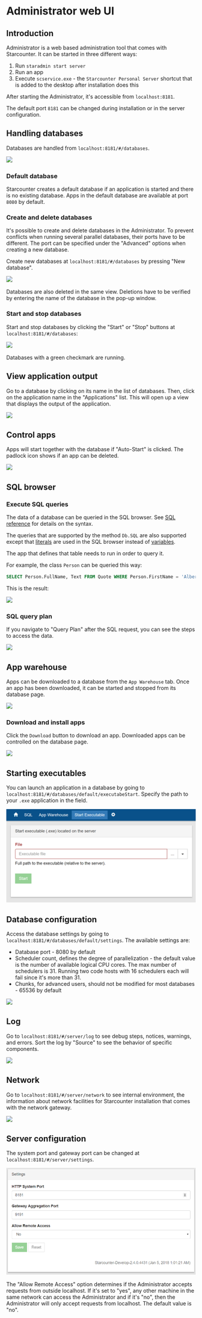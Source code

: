 # Administrator web UI

## Introduction

Administrator is a web based administration tool that comes with Starcounter. It can be started in three different ways:

1. Run `staradmin start server` 
2. Run an app 
3. Execute `scservice.exe` - the `Starcounter Personal Server` shortcut that is added to the desktop after installation does this

After starting the Administrator, it's accessible from `localhost:8181`.

The default port `8181` can be changed during installation or in the server configuration.

## Handling databases <a id="handling-databases"></a>

Databases are handled from `localhost:8181/#/databases`.

![](https://blobscdn.gitbook.com/v0/b/gitbook-28427.appspot.com/o/assets%2Fstarcounter%2Fe48b74d0-8680-11e7-9944-1f85270462c6%2Fe59fa3f0-8680-11e7-9944-1f85270462c6%2F1.png?generation=1503327413854494&alt=media)

### Default database <a id="default-database"></a>

Starcounter creates a default database if an application is started and there is no existing database. Apps in the default database are available at port `8080` by default.

### Create and delete databases <a id="create-and-delete-databases"></a>

It's possible to create and delete databases in the Administrator. To prevent conflicts when running several parallel databases, their ports have to be different. The port can be specified under the "Advanced" options when creating a new database.

Create new databases at `localhost:8181/#/databases` by pressing "New database".

![](https://blobscdn.gitbook.com/v0/b/gitbook-28427.appspot.com/o/assets%2Fstarcounter%2Fe48b74d0-8680-11e7-9944-1f85270462c6%2Fe59fcb00-8680-11e7-9944-1f85270462c6%2F3.png?generation=1503327411377299&alt=media)

Databases are also deleted in the same view. Deletions have to be verified by entering the name of the database in the pop-up window.

### Start and stop databases <a id="start-and-stop-databases"></a>

Start and stop databases by clicking the "Start" or "Stop" buttons at `localhost:8181/#/databases`:

![](https://blobscdn.gitbook.com/v0/b/gitbook-28427.appspot.com/o/assets%2Fstarcounter%2Fe48b74d0-8680-11e7-9944-1f85270462c6%2Fe59fcb01-8680-11e7-9944-1f85270462c6%2F56.png?generation=1503327411281226&alt=media)

Databases with a green checkmark are running.

## View application output <a id="view-application-output"></a>

Go to a database by clicking on its name in the list of databases. Then, click on the application name in the "Applications" list. This will open up a view that displays the output of the application.

![](https://blobscdn.gitbook.com/v0/b/gitbook-28427.appspot.com/o/assets%2Fstarcounter%2Fe48b74d0-8680-11e7-9944-1f85270462c6%2Fe59ff210-8680-11e7-9944-1f85270462c6%2Fappoutput2.gif?generation=1503327412539433&alt=media)

## Control apps <a id="control-apps"></a>

Apps will start together with the database if "Auto-Start" is clicked. The padlock icon shows if an app can be deleted.

![](https://blobscdn.gitbook.com/v0/b/gitbook-28427.appspot.com/o/assets%2Fstarcounter%2Fe48b74d0-8680-11e7-9944-1f85270462c6%2Fe59ff211-8680-11e7-9944-1f85270462c6%2FDatabase.png?generation=1503327412739918&alt=media)

## SQL browser <a id="sql-browser"></a>

### Execute SQL queries <a id="execute-sql-queries"></a>

The data of a database can be queried in the SQL browser. See [SQL reference](../sql/) for details on the syntax.

The queries that are supported by the method `Db.SQL` are also supported except that [literals](../sql/literals.md) are used in the SQL browser instead of [variables](../database/querying-with-sql.md#using-variables).

The app that defines that table needs to run in order to query it.

For example, the class `Person` can be queried this way:

```sql
SELECT Person.FullName, Text FROM Quote WHERE Person.FirstName = 'Albert'
```

This is the result:

![](https://blobscdn.gitbook.com/v0/b/gitbook-28427.appspot.com/o/assets%2Fstarcounter%2Fe48b74d0-8680-11e7-9944-1f85270462c6%2Fe5a08e50-8680-11e7-9944-1f85270462c6%2FScreenshot-2015-10-02-17.23.40.png?generation=1503327412628857&alt=media)

### SQL query plan <a id="sql-query-plan"></a>

If you navigate to "Query Plan" after the SQL request, you can see the steps to access the data.

![](https://blobscdn.gitbook.com/v0/b/gitbook-28427.appspot.com/o/assets%2Fstarcounter%2Fe48b74d0-8680-11e7-9944-1f85270462c6%2Fe5a0dc70-8680-11e7-9944-1f85270462c6%2F5.png?generation=1503327413735311&alt=media)

## App warehouse <a id="app-warehouse"></a>

Apps can be downloaded to a database from the `App Warehouse` tab. Once an app has been downloaded, it can be started and stopped from its database page.

![](https://blobscdn.gitbook.com/v0/b/gitbook-28427.appspot.com/o/assets%2Fstarcounter%2Fe48b74d0-8680-11e7-9944-1f85270462c6%2Fe5a0dc71-8680-11e7-9944-1f85270462c6%2FAppStoreTab.png?generation=1503327413783128&alt=media)

### Download and install apps <a id="download-and-install-apps"></a>

Click the `Download` button to download an app. Downloaded apps can be controlled on the database page.

![](https://blobscdn.gitbook.com/v0/b/gitbook-28427.appspot.com/o/assets%2Fstarcounter%2Fe48b74d0-8680-11e7-9944-1f85270462c6%2Fe5a10380-8680-11e7-9944-1f85270462c6%2FAppstore1.png?generation=1503327411075154&alt=media)

## Starting executables <a id="starting-executables"></a>

You can launch an application in a database by going to `localhost:8181/#/databases/default/executabeStart`. Specify the path to your `.exe` application in the field.

![](../../.gitbook/assets/capture-1.PNG)

## Database configuration <a id="database-configuration"></a>

Access the database settings by going to `localhost:8181/#/databases/default/settings`. The available settings are:

* Database port - 8080 by default
* Scheduler count, defines the degree of parallelization - the default value is the number of available logical CPU cores. The max number of schedulers is 31. Running two code hosts with 16 schedulers each will fail since it's more than 31.
* Chunks, for advanced users, should not be modified for most databases - 65536 by default

![](https://blobscdn.gitbook.com/v0/b/gitbook-28427.appspot.com/o/assets%2Fstarcounter%2Fe48b74d0-8680-11e7-9944-1f85270462c6%2Fe5a151a0-8680-11e7-9944-1f85270462c6%2F7.png?generation=1503327412884434&alt=media)

## Log <a id="log"></a>

Go to `localhost:8181/#/server/log` to see debug steps, notices, warnings, and errors. Sort the log by "Source" to see the behavior of specific components.

![](https://blobscdn.gitbook.com/v0/b/gitbook-28427.appspot.com/o/assets%2Fstarcounter%2Fe48b74d0-8680-11e7-9944-1f85270462c6%2Fe5a178b0-8680-11e7-9944-1f85270462c6%2F8.png?generation=1503327413042646&alt=media)

## Network <a id="network"></a>

Go to `localhost:8181/#/server/network` to see internal environment, the information about network facilities for Starcounter installation that comes with the network gateway.

![](https://blobscdn.gitbook.com/v0/b/gitbook-28427.appspot.com/o/assets%2Fstarcounter%2Fe48b74d0-8680-11e7-9944-1f85270462c6%2Fe5a19fc0-8680-11e7-9944-1f85270462c6%2F9.png?generation=1503327410916449&alt=media)

## Server configuration <a id="server-configuration"></a>

The system port and gateway port can be changed at `localhost:8181/#/server/settings`.

![](../../.gitbook/assets/changing_ports%20%281%29.png)

The "Allow Remote Access" option determines if the Administrator accepts requests from outside localhost. If it's set to "yes", any other machine in the same network can access the Administrator and if it's "no", then the Administrator will only accept requests from localhost. The default value is "no".


